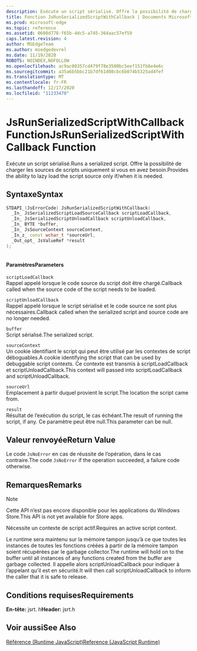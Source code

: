 ```yaml
---
description: Exécute un script sérialisé. Offre la possibilité de charger les sources de scripts uniquement si vous en avez besoin.
title: Fonction JsRunSerializedScriptWithCallback | Documents Microsoft
ms.prod: microsoft-edge
ms.topic: reference
ms.assetid: 0608d778-f65b-4dc5-a745-364aac57ef59
caps.latest.revision: 4
author: MSEdgeTeam
ms.author: msedgedevrel
ms.date: 11/19/2020
ROBOTS: NOINDEX,NOFOLLOW
ms.openlocfilehash: ac9ac08357cd479f78e3500bc5eef151fb8e4e6c
ms.sourcegitcommit: a35a6b5bbc21b7df61d08cbc6b074b5325ad4fef
ms.translationtype: MT
ms.contentlocale: fr-FR
ms.lasthandoff: 12/17/2020
ms.locfileid: "11233470"
---
```

# <span data-ttu-id="354ac-104">JsRunSerializedScriptWithCallback Function</span><span class="sxs-lookup"><span data-stu-id="354ac-104">JsRunSerializedScriptWithCallback Function</span></span>

<span data-ttu-id="354ac-105">Exécute un script sérialisé.</span><span class="sxs-lookup"><span data-stu-id="354ac-105">Runs a serialized script.</span></span> <span data-ttu-id="354ac-106">Offre la possibilité de charger les sources de scripts uniquement si vous en avez besoin.</span><span class="sxs-lookup"><span data-stu-id="354ac-106">Provides the ability to lazy load the script source only if/when it is needed.</span></span>  
  
## <span data-ttu-id="354ac-107">Syntaxe</span><span class="sxs-lookup"><span data-stu-id="354ac-107">Syntax</span></span>  
  
```cpp  
STDAPI_(JsErrorCode) JsRunSerializedScriptWithCallback(  
  _In_ JsSerializedScriptLoadSourceCallback scriptLoadCallback,  
  _In_ JsSerializedScriptUnloadCallback scriptUnloadCallback,  
  _In_ BYTE *buffer,  
  _In_ JsSourceContext sourceContext,  
  _In_z_ const wchar_t *sourceUrl,  
  _Out_opt_ JsValueRef *result  
);  
  
```  
  
#### <span data-ttu-id="354ac-108">Paramètres</span><span class="sxs-lookup"><span data-stu-id="354ac-108">Parameters</span></span>  
 `scriptLoadCallback`  
 <span data-ttu-id="354ac-109">Rappel appelé lorsque le code source du script doit être chargé.</span><span class="sxs-lookup"><span data-stu-id="354ac-109">Callback called when the source code of the script needs to be loaded.</span></span>  
  
 `scriptUnloadCallback`  
 <span data-ttu-id="354ac-110">Rappel appelé lorsque le script sérialisé et le code source ne sont plus nécessaires.</span><span class="sxs-lookup"><span data-stu-id="354ac-110">Callback called when the serialized script and source code are no longer needed.</span></span>  
  
 `buffer`  
 <span data-ttu-id="354ac-111">Script sérialisé.</span><span class="sxs-lookup"><span data-stu-id="354ac-111">The serialized script.</span></span>  
  
 `sourceContext`  
 <span data-ttu-id="354ac-112">Un cookie identifiant le script qui peut être utilisé par les contextes de script déboguables.</span><span class="sxs-lookup"><span data-stu-id="354ac-112">A cookie identifying the script that can be used by debuggable script contexts.</span></span>     <span data-ttu-id="354ac-113">Ce contexte est transmis à scriptLoadCallback et scriptUnloadCallback.</span><span class="sxs-lookup"><span data-stu-id="354ac-113">This context will passed into scriptLoadCallback and scriptUnloadCallback.</span></span>  
  
 `sourceUrl`  
 <span data-ttu-id="354ac-114">Emplacement à partir duquel provient le script.</span><span class="sxs-lookup"><span data-stu-id="354ac-114">The location the script came from.</span></span>  
  
 `result`  
 <span data-ttu-id="354ac-115">Résultat de l’exécution du script, le cas échéant.</span><span class="sxs-lookup"><span data-stu-id="354ac-115">The result of running the script, if any.</span></span> <span data-ttu-id="354ac-116">Ce paramètre peut être null.</span><span class="sxs-lookup"><span data-stu-id="354ac-116">This parameter can be null.</span></span>  
  
## <span data-ttu-id="354ac-117">Valeur renvoyée</span><span class="sxs-lookup"><span data-stu-id="354ac-117">Return Value</span></span>  
 <span data-ttu-id="354ac-118">Le code `JsNoError` en cas de réussite de l’opération, dans le cas contraire.</span><span class="sxs-lookup"><span data-stu-id="354ac-118">The code `JsNoError` if the operation succeeded, a failure code otherwise.</span></span>  
  
## <span data-ttu-id="354ac-119">Remarques</span><span class="sxs-lookup"><span data-stu-id="354ac-119">Remarks</span></span>  
  
> [!NOTE]
>  <span data-ttu-id="354ac-120">Cette API n’est pas encore disponible pour les applications du Windows Store.</span><span class="sxs-lookup"><span data-stu-id="354ac-120">This API is not yet available for Store apps.</span></span>  
  
 <span data-ttu-id="354ac-121">Nécessite un contexte de script actif.</span><span class="sxs-lookup"><span data-stu-id="354ac-121">Requires an active script context.</span></span>  
  
 <span data-ttu-id="354ac-122">Le runtime sera maintenu sur la mémoire tampon jusqu’à ce que toutes les instances de toutes les fonctions créées à partir de la mémoire tampon soient récupérées par le garbage collector.</span><span class="sxs-lookup"><span data-stu-id="354ac-122">The runtime will hold on to the buffer until all instances of any functions created from     the buffer are garbage collected.</span></span>  <span data-ttu-id="354ac-123">Il appelle alors scriptUnloadCallback pour indiquer à l’appelant qu’il est en sécurité.</span><span class="sxs-lookup"><span data-stu-id="354ac-123">It will then call scriptUnloadCallback to inform the     caller that it is safe to release.</span></span>  
  
## <span data-ttu-id="354ac-124">Conditions requises</span><span class="sxs-lookup"><span data-stu-id="354ac-124">Requirements</span></span>  
 <span data-ttu-id="354ac-125">**En-tête:** jsrt. h</span><span class="sxs-lookup"><span data-stu-id="354ac-125">**Header:** jsrt.h</span></span>  
  
## <span data-ttu-id="354ac-126">Voir aussi</span><span class="sxs-lookup"><span data-stu-id="354ac-126">See Also</span></span>  
 [<span data-ttu-id="354ac-127">Référence (Runtime JavaScript)</span><span class="sxs-lookup"><span data-stu-id="354ac-127">Reference (JavaScript Runtime)</span></span>](../chakra-hosting/reference-javascript-runtime.md)
